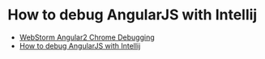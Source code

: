 # How to debug AngularJS with Intellij

* [WebStorm Angular2 Chrome Debugging](https://www.youtube.com/watch?v=RQSRKi3VZ3I)
* [How to debug AngularJS with Intellij](http://ignaciosuay.com/how-to-debug-angularjs-with-intellij/)